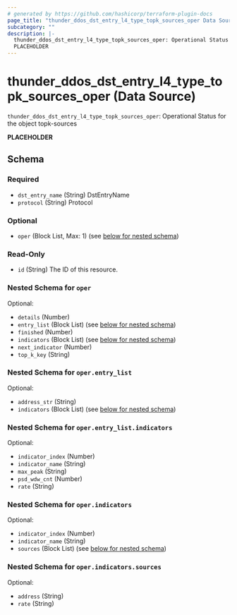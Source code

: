 ```yaml
---
# generated by https://github.com/hashicorp/terraform-plugin-docs
page_title: "thunder_ddos_dst_entry_l4_type_topk_sources_oper Data Source - terraform-provider-thunder"
subcategory: ""
description: |-
  thunder_ddos_dst_entry_l4_type_topk_sources_oper: Operational Status for the object topk-sources
  PLACEHOLDER
---
```


# thunder_ddos_dst_entry_l4_type_topk_sources_oper (Data Source)

`thunder_ddos_dst_entry_l4_type_topk_sources_oper`: Operational Status for the object topk-sources

__PLACEHOLDER__



<!-- schema generated by tfplugindocs -->
## Schema

### Required

- `dst_entry_name` (String) DstEntryName
- `protocol` (String) Protocol

### Optional

- `oper` (Block List, Max: 1) (see [below for nested schema](#nestedblock--oper))

### Read-Only

- `id` (String) The ID of this resource.

<a id="nestedblock--oper"></a>
### Nested Schema for `oper`

Optional:

- `details` (Number)
- `entry_list` (Block List) (see [below for nested schema](#nestedblock--oper--entry_list))
- `finished` (Number)
- `indicators` (Block List) (see [below for nested schema](#nestedblock--oper--indicators))
- `next_indicator` (Number)
- `top_k_key` (String)

<a id="nestedblock--oper--entry_list"></a>
### Nested Schema for `oper.entry_list`

Optional:

- `address_str` (String)
- `indicators` (Block List) (see [below for nested schema](#nestedblock--oper--entry_list--indicators))

<a id="nestedblock--oper--entry_list--indicators"></a>
### Nested Schema for `oper.entry_list.indicators`

Optional:

- `indicator_index` (Number)
- `indicator_name` (String)
- `max_peak` (String)
- `psd_wdw_cnt` (Number)
- `rate` (String)



<a id="nestedblock--oper--indicators"></a>
### Nested Schema for `oper.indicators`

Optional:

- `indicator_index` (Number)
- `indicator_name` (String)
- `sources` (Block List) (see [below for nested schema](#nestedblock--oper--indicators--sources))

<a id="nestedblock--oper--indicators--sources"></a>
### Nested Schema for `oper.indicators.sources`

Optional:

- `address` (String)
- `rate` (String)


